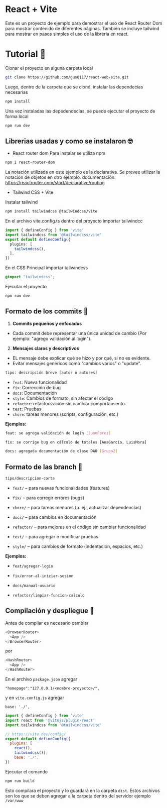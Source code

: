 # React + Vite

Este es un proyecto de ejemplo para demostrar el uso de React Router Dom para mostrar contenido de diferentes páginas.
También se incluye tailwind para mostrar en pasos simples el uso de la libreria en react.

# Tutorial 📓

Clonar el proyecto en alguna carpeta local

````bash
git clone https://github.com/gus0117/react-web-site.git
````
Luego, dentro de la carpeta que se clonó, instalar las dependecias necesarias

````bash
npm install
````
Una vez instaladas las depedendecias, se puede ejecutar el proyecto de forma local

````bash
npm run dev
````

## Librerias usadas y como se instalaron 🤓

- React router dom
Para instalar se utiliza npm

````bash
npm i react-router-dom
````
La notación utilizada en este ejemplo es la declarativa.
Se prevee utilizar la notación de objetos en otro ejemplo.
documentación: https://reactrouter.com/start/declarative/routing


- Tailwind CSS + Vite

Instalar tailwind

````bash
npm install tailwindcss @tailwindcss/vite
````

En el archivo vite.config.ts dentro del proyecto importar tailwindcc

````ts
import { defineConfig } from 'vite'
import tailwindcss from '@tailwindcss/vite'
export default defineConfig({
  plugins: [
    tailwindcss(),
  ],
})
````

En el CSS Principal importar tailwindcss

````css
@import "tailwindcss";
````

Ejecutar el proyecto

````bash
npm run dev
````

## Formato de los commits 📨

1. **Commits pequeños y enfocados**
- Cada commit debe representar una única unidad de cambio (Por ejemplo: "agrego validación al login").
2. **Mensajes claros y descriptivos**
- EL mensaje debe explicar qué se hizo y por qué, si no es evidente.
- Evitar mensajes genéricos como "cambios varios" o "update".


````bash
tipo: descripción breve [autor o autores]
````

- `feat`: Nueva funcionalidad
- `fix`: Corrección de bug
- `docs`: Documentación
- `style`: Cambios de formato, sin afectar el código
- `refactor`: refactorización sin cambiar comportamiento.
- `test`: Pruebas
- `chore`: tareas menores (scripts, configuración, etc.)

**Ejemplos:**

````bash
feat: se agrega validación de login [JuanPerez]
````

````bash
fix: se corrige bug en cálculo de totales [AnaGarcía, LuisMora]
````

````bash
docs: agregada documentación de clase DAO [Grupo2]
````


## Formato de las branch 🌳

````bash
tipo/descripcion-corta
````
- `feat/` – para nuevas funcionalidades (features)

- `fix/` – para corregir errores (bugs)

- `chore/` – para tareas menores (p. ej., actualizar dependencias)

- `docs/` – para cambios en documentación

- `refactor/` – para mejoras en el código sin cambiar funcionalidad

- `test/` – para agregar o modificar pruebas

- `style/` – para cambios de formato (indentación, espacios, etc.)

**Ejemplos:**

- `feat/agregar-login`

- `fix/error-al-iniciar-sesion`

- `docs/manual-usuario`

- `refactor/limpiar-funcion-calculo`

## Compilación y despliegue 🚀

Antes de compilar es necesario cambiar

````js
<BrowserRouter>
  <App />
</BrowserRouter>
`````

por 

````js
<HashRouter>
  <App />
</HashRouter>
`````

En el archivo `package.json` agregar

`"homepage":"127.0.0.1/<nombre-proyecto>/",`

y en `vite.config.js` agregar

`base: './',`

````js
import { defineConfig } from 'vite'
import react from '@vitejs/plugin-react'
import tailwindcss from '@tailwindcss/vite'

// https://vite.dev/config/
export default defineConfig({
  plugins: [
    react(),
    tailwindcss()],
    base: './',
})
````

Ejecutar el comando

````bash
npm run build
````

Esto compilara el proyecto y lo guardará en la carpeta `dist`. Estos archivos son los que se deben agregar a la carpeta dentro del servidor ejemplo `/var/www`

